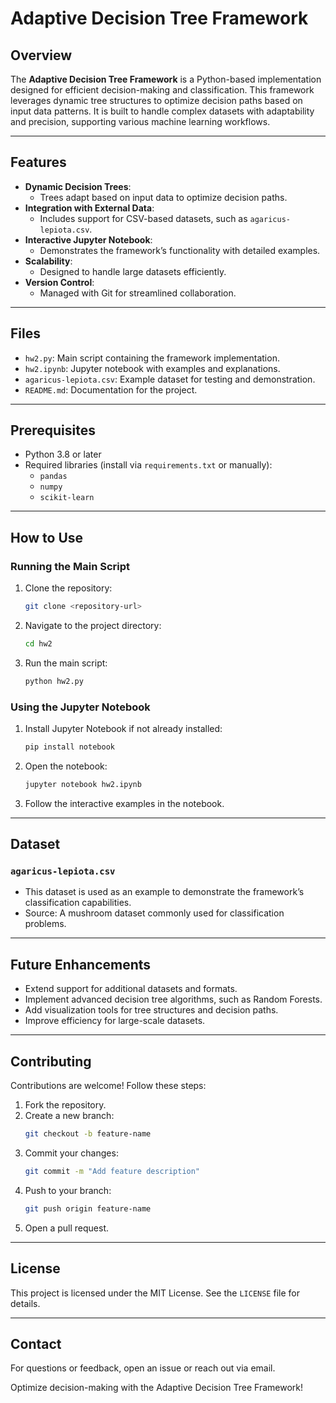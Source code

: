 # Adaptive Decision Tree Framework

## Overview
The **Adaptive Decision Tree Framework** is a Python-based implementation designed for efficient decision-making and classification. This framework leverages dynamic tree structures to optimize decision paths based on input data patterns. It is built to handle complex datasets with adaptability and precision, supporting various machine learning workflows.

---

## Features
- **Dynamic Decision Trees**:
  - Trees adapt based on input data to optimize decision paths.
- **Integration with External Data**:
  - Includes support for CSV-based datasets, such as `agaricus-lepiota.csv`.
- **Interactive Jupyter Notebook**:
  - Demonstrates the framework’s functionality with detailed examples.
- **Scalability**:
  - Designed to handle large datasets efficiently.
- **Version Control**:
  - Managed with Git for streamlined collaboration.

---

## Files
- `hw2.py`: Main script containing the framework implementation.
- `hw2.ipynb`: Jupyter notebook with examples and explanations.
- `agaricus-lepiota.csv`: Example dataset for testing and demonstration.
- `README.md`: Documentation for the project.

---

## Prerequisites
- Python 3.8 or later
- Required libraries (install via `requirements.txt` or manually):
  - `pandas`
  - `numpy`
  - `scikit-learn`

---

## How to Use

### Running the Main Script
1. Clone the repository:
   ```bash
   git clone <repository-url>
   ```
2. Navigate to the project directory:
   ```bash
   cd hw2
   ```
3. Run the main script:
   ```bash
   python hw2.py
   ```

### Using the Jupyter Notebook
1. Install Jupyter Notebook if not already installed:
   ```bash
   pip install notebook
   ```
2. Open the notebook:
   ```bash
   jupyter notebook hw2.ipynb
   ```
3. Follow the interactive examples in the notebook.

---

## Dataset
### `agaricus-lepiota.csv`
- This dataset is used as an example to demonstrate the framework’s classification capabilities.
- Source: A mushroom dataset commonly used for classification problems.

---

## Future Enhancements
- Extend support for additional datasets and formats.
- Implement advanced decision tree algorithms, such as Random Forests.
- Add visualization tools for tree structures and decision paths.
- Improve efficiency for large-scale datasets.

---

## Contributing
Contributions are welcome! Follow these steps:
1. Fork the repository.
2. Create a new branch:
   ```bash
   git checkout -b feature-name
   ```
3. Commit your changes:
   ```bash
   git commit -m "Add feature description"
   ```
4. Push to your branch:
   ```bash
   git push origin feature-name
   ```
5. Open a pull request.

---

## License
This project is licensed under the MIT License. See the `LICENSE` file for details.

---

## Contact
For questions or feedback, open an issue or reach out via email.

Optimize decision-making with the Adaptive Decision Tree Framework!
